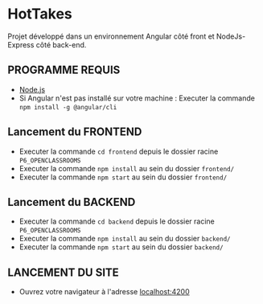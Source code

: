 # HotTakes
Projet développé dans un environnement Angular côté front et NodeJs-Express côté back-end.

## PROGRAMME REQUIS
* [Node.js](https://nodejs.org/fr/download/ "Lien de téléchargement officiel de Node.js")
* Si Angular n'est pas installé sur votre machine : Executer la commande `npm install -g @angular/cli`


## Lancement du FRONTEND
* Executer la commande `cd frontend` depuis le dossier racine `P6_OPENCLASSROOMS`
* Executer la commande `npm install` au sein du dossier `frontend/`
* Executer la commande `npm start` au sein du dossier `frontend/`

## Lancement du BACKEND
* Executer la commande `cd backend` depuis le dossier racine `P6_OPENCLASSROOMS`
* Executer la commande `npm install` au sein du dossier `backend/`
* Executer la commande `npm start` au sein du dossier `backend/`

## LANCEMENT DU SITE
* Ouvrez votre navigateur à l'adresse [localhost:4200](http://localhost:4200/ "PORT LOCAL 4200")